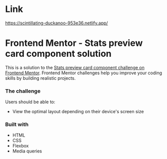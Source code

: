 # Link
https://scintillating-duckanoo-953e36.netlify.app/

# Frontend Mentor - Stats preview card component solution

This is a solution to the [Stats preview card component challenge on Frontend Mentor](https://www.frontendmentor.io/challenges/stats-preview-card-component-8JqbgoU62). Frontend Mentor challenges help you improve your coding skills by building realistic projects. 

### The challenge

Users should be able to:

- View the optimal layout depending on their device's screen size

### Built with

- HTML
- CSS
- Flexbox
- Media queries

